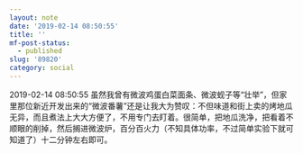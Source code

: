 ```yaml
---
layout: note
date: '2019-02-14 08:50:55'
title: ''
mf-post-status:
  - published
slug: '89820'
category: social
---
```

2019-02-14 08:50:55 虽然我曾有微波鸡蛋白菜面条、微波蚬子等“壮举”，但家里那位新近开发出来的“微波番薯”还是让我大为赞叹：不但味道和街上卖的烤地瓜无异，而且煮法上大大方便了，不用专门去盯着。很简单，把地瓜洗净，把看着不顺眼的削掉，然后搁进微波炉，百分百火力（不知具体功率，不过简单实验下就可知道了）十二分钟左右即可。